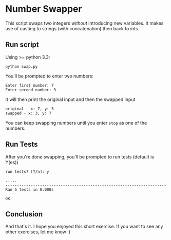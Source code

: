 # Number Swapper

This script swaps two integers _without_ introducing new variables. It makes use of casting to strings (with concatenation) then back to ints.

## Run script

Using >= python 3.3:

```
python swap.py
```

You'll be prompted to enter two numbers:

```
Enter first number: 7
Enter second number: 3
```

It will then print the original input and then the swapped input

```
original - x: 7, y: 3
swapped - x: 3, y: 7
```

You can keep swapping numbers until you enter `stop` as one of the numbers.

## Run Tests

After you're done swapping, you'll be prompted to run tests (default is Y(es))

```
run tests? [Y/n]: y

.....
----------------------------------------------------------------------
Ran 5 tests in 0.000s

OK
```

## Conclusion

And that's it. I hope you enjoyed this short exercise. If you want to see any other exercises, let me know :)

